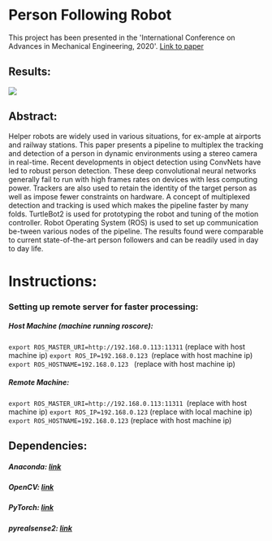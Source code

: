 # Person Following Robot
This project has been presented in the 'International Conference on Advances in Mechanical Engineering, 2020'. [Link to paper](https://www.springer.com/in/book/9789811536380)

## Results:
![](https://github.com/khush3/person_following_robot/blob/master/result.gif)
## Abstract:
Helper robots are widely used in various situations, for ex-ample at airports and railway stations. This paper presents a pipeline to multiplex the tracking and detection of a person in dynamic environments using a stereo camera in real-time. Recent developments in object detection using ConvNets have led to robust person detection. These deep convolutional neural networks generally fail to run with high frames rates on devices with less computing power. Trackers are also used to retain the identity of the target person as well as impose fewer constraints on hardware. A concept of multiplexed detection and tracking is used which makes the pipeline faster by many folds. TurtleBot2 is used for prototyping the robot and tuning of the motion controller. Robot Operating System (ROS) is used to set up communication be-tween various nodes of the pipeline. The results found were comparable to current state-of-the-art person followers and can be readily used in day to day life.

# Instructions:
### Setting up remote server for faster processing:
##### Host Machine (machine running roscore):
```export ROS_MASTER_URI=http://192.168.0.113:11311``` (replace with host machine ip)
```export ROS_IP=192.168.0.123 ```(replace with host machine ip)
```export ROS_HOSTNAME=192.168.0.123 ``` (replace with host machine ip)

##### Remote Machine:
```export ROS_MASTER_URI=http://192.168.0.113:11311 ```(replace with host machine ip)
```export ROS_IP=192.168.0.123``` (replace with local machine ip)
```export ROS_HOSTNAME=192.168.0.123``` (replace with host machine ip)

## Dependencies:
##### Anaconda: [link](https://docs.anaconda.com/anaconda/install/linux/)
##### OpenCV: [link](https://docs.opencv.org/trunk/d7/d9f/tutorial_linux_install.html)
##### PyTorch: [link](https://pytorch.org/)
##### pyrealsense2: [link](https://pypi.org/project/pyrealsense2/)



